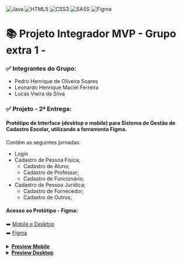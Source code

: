 ![Java](https://img.shields.io/badge/java-%23ED8B00.svg?style=for-the-badge&logo=openjdk&logoColor=white)
![HTML5](https://img.shields.io/badge/html5-%23E34F26.svg?style=for-the-badge&logo=html5&logoColor=white)
![CSS3](https://img.shields.io/badge/css3-%231572B6.svg?style=for-the-badge&logo=css3&logoColor=white)
![SASS](https://img.shields.io/badge/SASS-hotpink.svg?style=for-the-badge&logo=SASS&logoColor=white)
![Figma](https://img.shields.io/badge/figma-%23F24E1E.svg?style=for-the-badge&logo=figma&logoColor=white)

# 📚 Projeto Integrador MVP - Grupo extra 1 - 

### ✅ Integrantes do Grupo:
* Pedro Henrique de Oliveira Soares 
* Leonardo Henrique Maciel Ferreira
* Lucas Vieira da Silva 
### ✅ Projeto - 2ª Entrega:
#### Protótipo de Interface (desktop e mobile) para Sistema de Gestão de Cadastro Escolar, utilizando a ferramenta Figma.
Contêm as seguintes jornadas: 

* Login
* Cadastro de Pessoa Física;
	* Cadastro de Aluno;
	* Cadastro de Professor;
	* Cadastro de Funcionário;
* Cadastro de Pessoa Jurídica;
	* Cadastro de Fornecedor;
	* Cadastro de Outros;


#### Acesso ao Protótipo - Figma: 
:arrow_right: [Mobile e Desktop](https://www.figma.com/proto/yZSPqvS1tuaX735T4js2t3/Grupo-4---PI---SENAC-EAD?page-id=0%3A1&node-id=4-68&viewport=564%2C729%2C0.07&t=KsQweXgnn2Fzq9rx-1&scaling=min-zoom&starting-point-node-id=4%3A68&show-proto-sidebar=1)
<br>
:arrow_right: [Figma](https://www.figma.com/community/file/1373428361842535889/grupo-4-pi-senac-ead)
<br>


<details>
	<summary> <b><u>Preview Mobile</u></b></summary>
	<img src="https://github.com/maoaktree/pi_grupo04/blob/main/docs/preview_mobile/tela1.jpg?raw=true" alt="preview" width="50%"/>
	<img src="https://github.com/maoaktree/pi_grupo04/blob/main/docs/preview_mobile/tela2.jpg?raw=true" alt="preview" width="50%"/>
	<img src="https://github.com/maoaktree/pi_grupo04/blob/main/docs/preview_mobile/tela3.jpg?raw=true" alt="preview" width="50%"/>
	<img src="https://github.com/maoaktree/pi_grupo04/blob/main/docs/preview_mobile/tela4.jpg?raw=true" alt="preview" width="50%"/>
	<img src="https://github.com/maoaktree/pi_grupo04/blob/main/docs/preview_mobile/tela5.jpg?raw=true" alt="preview" width="50%"/>
	<img src="https://github.com/maoaktree/pi_grupo04/blob/main/docs/preview_mobile/tela6.jpg?raw=true" alt="preview" width="50%"/>
	<img src="https://github.com/maoaktree/pi_grupo04/blob/main/docs/preview_mobile/tela7.jpg?raw=true" alt="preview" width="50%"/>
	<img src="https://github.com/maoaktree/pi_grupo04/blob/main/docs/preview_mobile/tela8.jpg?raw=true" alt="preview" width="50%"/>
	<img src="https://github.com/maoaktree/pi_grupo04/blob/main/docs/preview_mobile/tela9.jpg?raw=true" alt="preview" width="50%"/>
	<img src="https://github.com/maoaktree/pi_grupo04/blob/main/docs/preview_mobile/tela10.jpg?raw=true" alt="preview" width="50%"/>
	<img src="https://github.com/maoaktree/pi_grupo04/blob/main/docs/preview_mobile/tela11.jpg?raw=true" alt="preview" width="50%"/>
	<img src="https://github.com/maoaktree/pi_grupo04/blob/main/docs/preview_mobile/tela12.jpg?raw=true" alt="preview" width="50%"/>
	<img src="https://github.com/maoaktree/pi_grupo04/blob/main/docs/preview_mobile/tela13.jpg?raw=true" alt="preview" width="50%"/>
</details> 

<details>
	<summary> <b><u>Preview Desktop</u></b> </summary>
	<img src="https://github.com/maoaktree/pi_grupo04/blob/main/docs/preview_desktop/tela1.png?raw=true" alt="preview" width="100%"/>
	<img src="https://github.com/maoaktree/pi_grupo04/blob/main/docs/preview_desktop/tela2.png?raw=true" alt="preview" width="100%"/>
	<img src="https://github.com/maoaktree/pi_grupo04/blob/main/docs/preview_desktop/tela3.png?raw=true" alt="preview" width="100%"/>
	<img src="https://github.com/maoaktree/pi_grupo04/blob/main/docs/preview_desktop/tela4.png?raw=true" alt="preview" width="100%"/>
	<img src="https://github.com/maoaktree/pi_grupo04/blob/main/docs/preview_desktop/tela6.png?raw=true" alt="preview" width="100%"/>
	<img src="https://github.com/maoaktree/pi_grupo04/blob/main/docs/preview_desktop/tela5.png?raw=true" alt="preview" width="100%"/>
	<img src="https://github.com/maoaktree/pi_grupo04/blob/main/docs/preview_desktop/tela7.png?raw=true" alt="preview" width="100%"/>
	<img src="https://github.com/maoaktree/pi_grupo04/blob/main/docs/preview_desktop/tela8.png?raw=true" alt="preview" width="100%"/>
	<img src="https://github.com/maoaktree/pi_grupo04/blob/main/docs/preview_desktop/tela9.png?raw=true" alt="preview" width="100%"/>
	<img src="https://github.com/maoaktree/pi_grupo04/blob/main/docs/preview_desktop/tela10.png?raw=true" alt="preview" width="100%"/>
	<img src="https://github.com/maoaktree/pi_grupo04/blob/main/docs/preview_desktop/tela11.png?raw=true" alt="preview" width="100%"/>
	<img src="https://github.com/maoaktree/pi_grupo04/blob/main/docs/preview_desktop/tela12.png?raw=true" alt="preview" width="100%"/>
	<img src="https://github.com/maoaktree/pi_grupo04/blob/main/docs/preview_desktop/tela13.png?raw=true" alt="preview" width="100%"/>

</details> 
